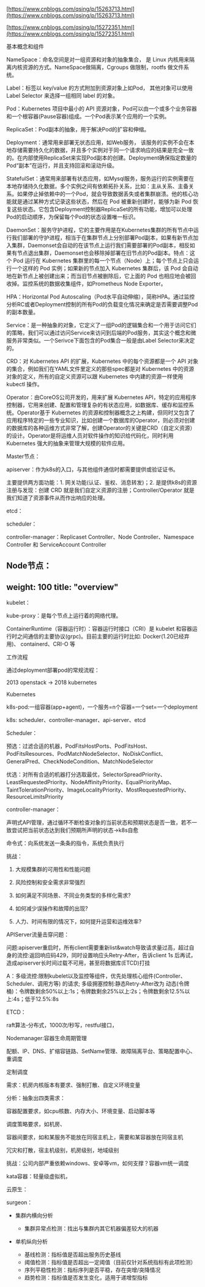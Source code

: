 [https://www.cnblogs.com/qsing/p/15263713.html](https://www.cnblogs.com/qsing/p/15263713.html)

[https://www.cnblogs.com/qsing/p/15272351.html](https://www.cnblogs.com/qsing/p/15272351.html)

基本概念和组件

NameSpace：命名空间是对一组资源和对象的抽象集合， 是 Linux 内核用来隔离内核资源的方式。NameSpace做隔离，Cgroups 做限制，rootfs 做文件系统。

Label：标签以 key/value 的方式附加到资源对象上如Pod， 其他对象可以使用 Label Selector 来选择一组相同 label 的对象。

Pod：Kubernetes 项目中最小的 API 资源对象，Pod可以由一个或多个业务容器和一个根容器(Pause容器)组成。一个Pod表示某个应用的一个实例。

ReplicaSet：Pod副本的抽象，用于解决Pod的扩容和伸缩。

Deployment：通常用来部署无状态应用，如Web服务， 该服务的实例不会在本地存储需要持久化的数据，并且多个实例对于同一个请求响应的结果是完全一致的。在内部使用ReplicaSet来实现Pod副本的创建。Deployment确保指定数量的Pod“副本”在运行，并且支持回滚和滚动升级。

StatefulSet：通常用来部署有状态应用，如Mysql服务，服务运行的实例需要在本地存储持久化数据，多个实例之间有依赖拓扑关系，比如：主从关系、主备关系。如果停止掉依赖中的一个Pod，就会导致数据丢失或者集群崩溃。他的核心功能就是通过某种方式记录这些状态，然后在 Pod 被重新创建时，能够为新 Pod 恢复这些状态。它包含Deployment控制器ReplicaSet的所有功能，增加可以处理Pod的启动顺序，为保留每个Pod的状态设置唯一标识。

DaemonSet：服务守护进程，它的主要作用是在Kubernetes集群的所有节点中运行我们部署的守护进程，相当于在集群节点上分别部署Pod副本，如果有新节点加入集群，Daemonset会自动的在该节点上运行我们需要部署的Pod副本，相反如果有节点退出集群，Daemonset也会移除掉部署在旧节点的Pod副本。特点：这个 Pod 运行在 Kubernetes 集群里的每一个节点（Node）上；每个节点上只会运行一个这样的 Pod 实例；如果新的节点加入 Kubernetes 集群后，该 Pod 会自动地在新节点上被创建出来；而当旧节点被删除后，它上面的 Pod 也相应地会被回收掉。监控系统的数据收集组件，如Prometheus Node Exporter。

HPA：Horizontal Pod Autoscaling（Pod水平自动伸缩），简称HPA。通过监控分析RC或者Deployment控制的所有Pod的负载变化情况来确定是否需要调整Pod的副本数量。

Service：是一种抽象的对象，它定义了一组Pod的逻辑集合和一个用于访问它们的策略，我们可以通过访问Service来访问到后端的Pod服务，其实这个概念和微服务非常类似。一个Serivce下面包含的Pod集合一般是由Label Selector来决定的。

CRD：对 Kubernetes API 的扩展，Kubernetes 中的每个资源都是一个 API 对象的集合，例如我们在YAML文件里定义的那些spec都是对 Kubernetes 中的资源对象的定义，所有的自定义资源可以跟 Kubernetes 中内建的资源一样使用 kubectl 操作。

Operator：由CoreOS公司开发的，用来扩展 Kubernetes API，特定的应用程序控制器，它用来创建、配置和管理复杂的有状态应用，如数据库、缓存和监控系统。Operator基于 Kubernetes 的资源和控制器概念之上构建，但同时又包含了应用程序特定的一些专业知识，比如创建一个数据库的Operator，则必须对创建的数据库的各种运维方式非常了解，创建Operator的关键是CRD（自定义资源）的设计。Operator是将运维人员对软件操作的知识给代码化，同时利用 Kubernetes 强大的抽象来管理大规模的软件应用。

Master节点：

apiserver：作为k8s的入口，与其他组件通信时都需要提供或验证证书。

主要提供两方面功能：1. 网关功能(认证、鉴权、消息转发)；2. 是提供k8s的资源注册与发现：创建 CRD 就是我们自定义资源的注册；Controller/Operator 就是我们知道了资源事件从而作出响应的处理。

etcd：

scheduler：

controller-manager：Replicaset Controller、Node Controller、Namespace Controller 和 ServiceAccount Controller

Node节点：
---
weight: 100
title: "overview"
---

kubelet：

kube-proxy：是每个节点上运行着的网络代理。

ContainerRuntime（容器运行时）：容器运行时接口（CRI）是 kubelet 和容器运行时之间通信的主要协议(grpc)。目前主要的运行时比如: Docker(1.20已经弃用)、 containerd、CRI-O 等

工作流程

通过deployment部署pod的常规流程：

2013 openstack -> 2018 kubernetes

Kubernetes

k8s-pod:一组容器(app+agent)，一个服务=n个容器=一个set=一个deployment

k8s: scheduler、controller-manager、api-server、etcd

Scheduler：

预选：过滤合适的机器，PodFitsHostPorts、PodFitsHost、PodFitsResources、PodMatchNodeSelector、NoDiskConflict、GeneralPred、CheckNodeCondition、MatchNodeSelector

优选：对所有合适的机器打分选取最优，SelectorSpreadPriority、LeastRequestedPriority、NodeAffinityPriority、EqualPriorityMap、TaintTolerationPriority、ImageLocalityPriority、MostRequestedPriority、ResourceLimitsPriority

controller-manager：

声明式API管理，通过循环不断检查对象的当前状态和预期状态是否一致，若不一致尝试把当前状态达到我们预期所声明的状态->k8s自愈

命令式：向系统发送一条条的指令，系统负责执行

挑战：

1. ⼤规模集群的可⽤性和性能问题

2. 风险控制和安全需求⾮常强烈

3. 如何满⾜不同场景、不同业务类型的多样化需求?

4. 如何减少误操作和故障的出现?

5. ⼈力、时间有限的情况下，如何提升运营和运维效率?

APIServer流量击穿问题：

问题:apiserver重启时，所有client需要重新list&watch导致请求量过⾼，超过⾃身的流控:返回响应码429，同时设置响应头Retry-After，告诉client 1s 后再试，造成apiserver⻓时间过载不可用，甚⾄将数据库(ETCD)打挂

A：多级流控:限制kubelet以及监控等组件，优先处理核⼼组件(Controller、Scheduler、调⽤方等) 的请求; 多级拥塞控制:静态Retry-After改为 动态(令牌桶)：令牌数剩余50%以上:1s；令牌数剩余25%以上:2s；令牌数剩余12.5%以上:4s；低于12.5%:8s

ETCD：

raft算法-分布式，1000次/秒写，restful接口，

Nodemanager:容器生命周期管理

配额、IP、DNS、扩缩容链路、SetName管理、故障隔离平台、策略配置中心、重调度

定制调度

需求：机房内核版本有要求、强制打散、自定义环境变量

分析：抽象出四类需求：

容器配置要求，如cpu核数、内存大小、环境变量、启动脚本等

调度策略要求，如机房、

容器间要求，如和某服务不能放在同宿主机上，需要和某容器放在同宿主机

冗灾和打散，宿主机级别，机房级别，地域级别

挑战：公司内部严重依赖windows、安卓等vm，如何支撑？容器vm统一调度

kata容器：轻量级虚拟机，

云原生：

surgeon：

- 集群内横向分析
    - 集群异常点检测：找出与集群内其它机器偏差较大的机器

- 单机纵向分析
    - 基线检测：指标值是否超出服务历史基线
    - 阈值检测：指标值是否超出一定阈值（目前仅针对系统指标有此项检测）
    - 序列平稳性检测：指标序列是否平稳，存在突增/突降情况
    - 趋势检测：指标值是否发生变化，适用于递增型指标
